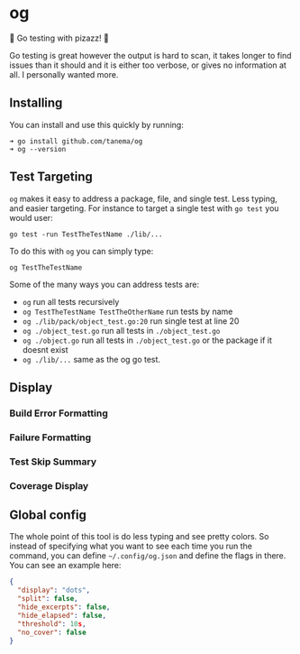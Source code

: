 og
===

🎩 Go testing with pizazz! 👒

Go testing is great however the output is hard to scan, it takes longer to find
issues than it should and it is either too verbose, or gives no information at all.
I personally wanted more.

## Installing
You can install and use this quickly by running:

```
➜ go install github.com/tanema/og
➜ og --version
```

## Test Targeting
`og` makes it easy to address a package, file, and single test. Less typing, and
easier targeting. For instance to target a single test with `go test` you would
user:

```
go test -run TestTheTestName ./lib/...
```

To do this with `og` you can simply type:

```
og TestTheTestName
```

Some of the many ways you can address tests are:
- `og` run all tests recursively
- `og TestTheTestName TestTheOtherName` run tests by name
- `og ./lib/pack/object_test.go:20` run single test at line 20
- `og ./object_test.go` run all tests in `./object_test.go`
- `og ./object.go` run all tests in `./object_test.go` or the package if it doesnt exist
- `og ./lib/...` same as the og go test.

## Display

### Build Error Formatting

### Failure Formatting

### Test Skip Summary

### Coverage Display

## Global config
The whole point of this tool is do less typing and see pretty colors. So instead
of specifying what you want to see each time you run the command, you can define
`~/.config/og.json` and define the flags in there. You can see an example here:

```json
{
  "display": "dots",
  "split": false,
  "hide_excerpts": false,
  "hide_elapsed": false,
  "threshold": 10s,
  "no_cover": false
}
```
